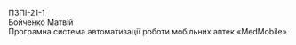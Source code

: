 ПЗПІ-21-1  
Бойченко Матвій  
Програмна система автоматизації роботи мобільних аптек «MedMobile»  

